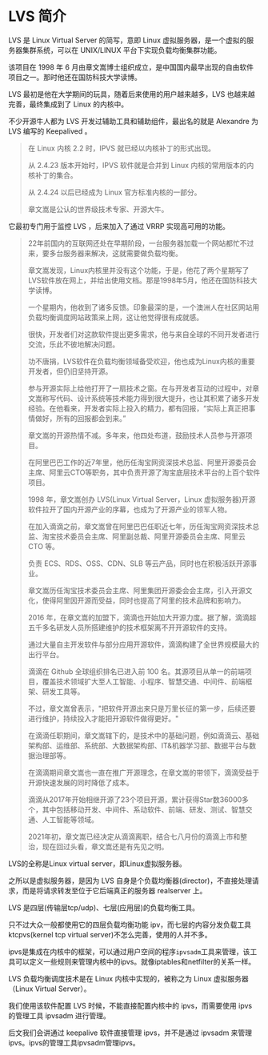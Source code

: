 # LVS 简介





LVS 是 Linux Virtual Server 的简写，意即 Linux 虚拟服务器，是一个虚拟的服务器集群系统，可以在 UNIX/LINUX 平台下实现负载均衡集群功能。

该项目在 1998 年 6 月由章文嵩博士组织成立，是中国国内最早出现的自由软件项目之一。那时他还在国防科技大学读博。

LVS 最初是他在大学期间的玩具，随着后来使用的用户越来越多，LVS 也越来越完善，最终集成到了 Linux 的内核中。

不少开源牛人都为 LVS 开发过辅助工具和辅助组件，最出名的就是 Alexandre 为 LVS 编写的 Keepalived 。

> 在 Linux 内核 2.2 时，IPVS 就已经以内核补丁的形式出现。
>
> 从 2.4.23 版本开始时，IPVS 软件就是合并到 Linux 内核的常用版本的内核补丁的集合。
>
> 从 2.4.24 以后已经成为 Linux 官方标准内核的一部分。
>
> 章文嵩是公认的世界级技术专家、开源大牛。



它最初专门用于监控 LVS ，后来加入了通过 VRRP 实现高可用的功能。





> 
>
> 22年前国内的互联网还处在早期阶段，一台服务器加载一个网站都忙不过来，要多台服务器来解决，这就需要做负载均衡。
>
> 章文嵩发现，Linux内核里并没有这个功能，于是，他花了两个星期写了LVS软件放在网上，并给出使用文档。那是1998年5月，他还在国防科技大学读博。
>
> 一个星期内，他收到了诸多反馈。印象最深的是，一个澳洲人在社区网站用负载均衡调度网站政策来上网，这让他觉得很有成就感。
>
> 很快，开发者们对这款软件提出更多需求，他与来自全球的不同开发者进行交流，乐此不彼地解决问题。
>
> 功不唐捐，LVS软件在负载均衡领域备受欢迎，他也成为Linux内核的重要开发者，但仍旧坚持开源。
>
> 参与开源实际上给他打开了一扇技术之窗。在与开发者互动的过程中，对章文嵩称写代码、设计系统等技术能力得到很大提升，也让其积累了诸多开发经验。在他看来，开发者实际上投入的精力，都有回报，“实际上真正把事情做好，所有的回报都会到来。”
>
> 章文嵩的开源热情不减。多年来，他四处布道，鼓励技术人员参与开源项目。
>
> 在阿里巴巴工作的近7年里，他历任淘宝网资深技术总监、阿里开源委员会主席、阿里云CTO等职务，其中负责开源了淘宝底层技术平台的上百个软件项目。
>
> 1998 年，章文嵩创办 LVS(Linux Virtual Server，Linux 虚拟服务器)开源软件拉开了国内开源产业的序幕，也成为了开源产业的领军人物。
>
> 在加入滴滴之前，章文嵩曾在阿里巴巴任职近七年，历任淘宝网资深技术总监、淘宝技术委员会主席、阿里副总裁、阿里开源委员会主席、阿里云 CTO 等。
>
> 负责 ECS、RDS、OSS、CDN、SLB 等云产品，同时也在积极活跃开源事业。
>
> 章文嵩历任淘宝技术委员会主席、阿里集团开源委会会主席，引入开源文化，使得阿里因开源而受益，同时也提高了阿里的技术品牌和影响力。
>
> 2016 年，在章文嵩的加盟下，滴滴也开始加大开源力度。据了解，滴滴超五千多名研发人员所搭建维护的技术框架离不开开源软件的支持。
>
> 通过大量自主开发软件与部分应用开源软件，滴滴构建了全世界规模最大的出行平台。
>
> 滴滴在 Github 全球组织排名已进入前 100 名。其源项目从单一的前端项目，覆盖技术领域扩大至人工智能、小程序、智慧交通、中间件、前端框架、研发工具等。
>
> 不过，章文嵩曾表示，"把软件开源出来只是万里长征的第一步，后续还要进行维护，持续投入才能把开源软件做得更好。"
>
> 
>
> 在滴滴任职期间，章文嵩辖下的，是技术中的基础问题，例如滴滴云、基础架构部、运维部、系统部、大数据架构部、IT&机器学习部、数据平台与数据治理部等。
>
> 在滴滴期间章文嵩也一直在推广开源理念，在章文嵩的带领下，滴滴受益于开源快速发展的同时降低了成本。
>
> 滴滴从2017年开始相继开源了23个项目开源，累计获得Star数36000多个，其中包括移动开发、中间件、系动软件、前端、研发、测试、智慧交通、人工智能等领域。
>
> 2021年初，章文嵩已经决定从滴滴离职，结合七八月份的滴滴上市和整治，现在回过头看，章文嵩还是有先见之明。







LVS的全称是Linux virtual server，即Linux虚拟服务器。

之所以是虚拟服务器，是因为 LVS 自身是个负载均衡器(director)，不直接处理请求，而是将请求转发至位于它后端真正的服务器 realserver 上。

LVS 是四层(传输层tcp/udp)、七层(应用层)的负载均衡工具。

只不过大众一般都使用它的四层负载均衡功能 ipv，而七层的内容分发负载工具 ktcpvs(kernel tcp virtual server)不怎么完善，使用的人并不多。

ipvs是集成在内核中的框架，可以通过用户空间的程序`ipvsadm`工具来管理，该工具可以定义一些规则来管理内核中的ipvs。就像iptables和netfilter的关系一样。



LVS 负载均衡调度技术是在 Linux 内核中实现的，被称之为 Linux 虚拟服务器（Linux Virtual Server）。

我们使用该软件配置 LVS 时候，不能直接配置内核中的 ipvs，而需要使用 ipvs 的管理工具 ipvsadm 进行管理。

后文我们会讲通过 keepalive 软件直接管理 ipvs，并不是通过 ipvsadm 来管理ipvs。ipvs的管理工具ipvsadm管理ipvs。



